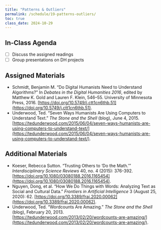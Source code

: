 ```yaml
---
title: "Patterns & Outliers"
permalink: /schedule/19-patterns-outliers/
toc: true
class_date: 2024-10-29
---
```


## In-Class Agenda

- [ ] Discuss the assigned readings
- [ ] Group presentations on DH projects

## Assigned Materials

- Schmidt, Benjamin M. “Do Digital Humanists Need to Understand Algorithms?” In *Debates in the Digital Humanities 2016*, edited by Matthew K. Gold and Lauren F. Klein, 546–55. University of Minnesota Press, 2016. [https://doi.org/10.5749/j.ctt1cn6thb.51](https://doi.org/10.5749/j.ctt1cn6thb.51).
- Underwood, Ted. “Seven Ways Humanists Are Using Computers to Understand Text.” *The Stone and the Shell* (blog), June 4, 2015. [https://tedunderwood.com/2015/06/04/seven-ways-humanists-are-using-computers-to-understand-text/](https://tedunderwood.com/2015/06/04/seven-ways-humanists-are-using-computers-to-understand-text/).

## Additional Materials

- Koeser, Rebecca Sutton. “Trusting Others to ‘Do the Math.’” *Interdisciplinary Science Reviews* 40, no. 4 (2015): 376-392. [https://doi.org/10.1080/03080188.2016.1165454](https://doi.org/10.1080/03080188.2016.1165454).
- Nguyen, Dong, et al. “How We Do Things with Words: Analyzing Text as Social and Cultural Data.” *Frontiers in Artificial Intelligence* 3 (August 25, 2020): 62. [https://doi.org/10.3389/frai.2020.00062](https://doi.org/10.3389/frai.2020.00062).
- Underwood, Ted. “Wordcounts Are Amazing.” *The Stone and the Shell* (blog), February 20, 2013. [https://tedunderwood.com/2013/02/20/wordcounts-are-amazing/](https://tedunderwood.com/2013/02/20/wordcounts-are-amazing/).